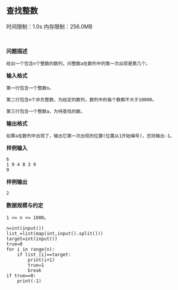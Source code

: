 ## 查找整数


时间限制：1.0s   内存限制：256.0MB

​      

**问题描述**

```
给出一个包含n个整数的数列，问整数a在数列中的第一次出现是第几个。
```

**输入格式**

```
第一行包含一个整数n。

第二行包含n个非负整数，为给定的数列，数列中的每个数都不大于10000。

第三行包含一个整数a，为待查找的数。
```

**输出格式**

```
如果a在数列中出现了，输出它第一次出现的位置(位置从1开始编号)，否则输出-1。
```

**样例输入**

```
6
1 9 4 8 3 9
9
```

**样例输出**

```
2
```

**数据规模与约定**

```
1 <= n <= 1000。
```


```
n=int(input())
list_=list(map(int,input().split()))
target=int(input())
true=0
for i in range(n):
    if list_[i]==target:
        print(i+1)
        true=1
        break
if true==0:
    print(-1)

```

## 